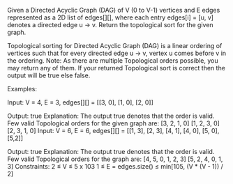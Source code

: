 Given a Directed Acyclic Graph (DAG) of V (0 to V-1) vertices and E edges represented as a 2D list of edges[][], where each entry edges[i] = [u, v] denotes a directed edge u -> v. Return the topological sort for the given graph.

Topological sorting for Directed Acyclic Graph (DAG) is a linear ordering of vertices such that for every directed edge u -> v, vertex u comes before v in the ordering.
Note: As there are multiple Topological orders possible, you may return any of them. If your returned Topological sort is correct then the output will be true else false.

Examples:

Input: V = 4, E = 3, edges[][] = [[3, 0], [1, 0], [2, 0]]

Output: true
Explanation: The output true denotes that the order is valid. Few valid Topological orders for the given graph are:
[3, 2, 1, 0]
[1, 2, 3, 0]
[2, 3, 1, 0]
Input: V = 6, E = 6, edges[][] = [[1, 3], [2, 3], [4, 1], [4, 0], [5, 0], [5,2]]

Output: true
Explanation: The output true denotes that the order is valid. Few valid Topological orders for the graph are:
[4, 5, 0, 1, 2, 3]
[5, 2, 4, 0, 1, 3]
Constraints:
2  ≤  V  ≤  5 x 103
1  ≤  E = edges.size()  ≤  min[105, (V * (V - 1)) / 2]

